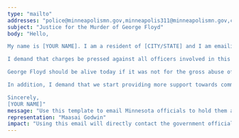 ```yaml
---
type: "mailto"
addresses: "police@minneapolismn.gov,minneapolis311@minneapolismn.gov,citizeninfo@hennepin.us,info@mpdfederation.com,,"
subject: "Justice for the Murder of George Floyd"
body: "Hello,

My name is [YOUR NAME]. I am a resident of [CITY/STATE] and I am emailing today to demand accountability for the racist murder of George Floyd.

I demand that charges be pressed against all officers involved in this heinous racist murder, including specifically Derek Chauvin and Tou Thao. They should not be allowed to keep their jobs and should be charged and prosecuted to the fullest extent of the law for manslaughter.

George Floyd should be alive today if it was not for the gross abuse of power and white supremacy exhibited by the Minneapolis Police Department, all officers involved must face consequences for this murder in order to provide his family with justice and prevent further cops from committing brutal acts of violence against our communities.

In addition, I demand that we start providing more support towards community efforts and organizations outside of the police forces in order to prevent police brutality and violence in the future. 

Sincerely,
[YOUR NAME]"
message: "Use this template to email Minnesota officials to hold them accountable"
representation: "Maasai Godwin"
impact: "Using this email will directly contact the government officials in Minneapolis that should be hold responsible for what happened."
---
```


